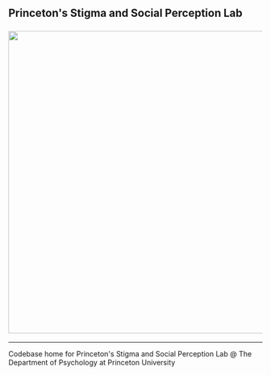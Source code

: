 ## Princeton's Stigma and Social Perception Lab
<h3 align="center">
    <a target=blank href="https://www.princeton.edu/">
        <img src="https://www.princeton.edu/themes/custom/tony/logo.svg" width="600px">
    </a>
</h3>

---

Codebase home for Princeton's Stigma and Social Perception Lab @ The Department of Psychology at Princeton University